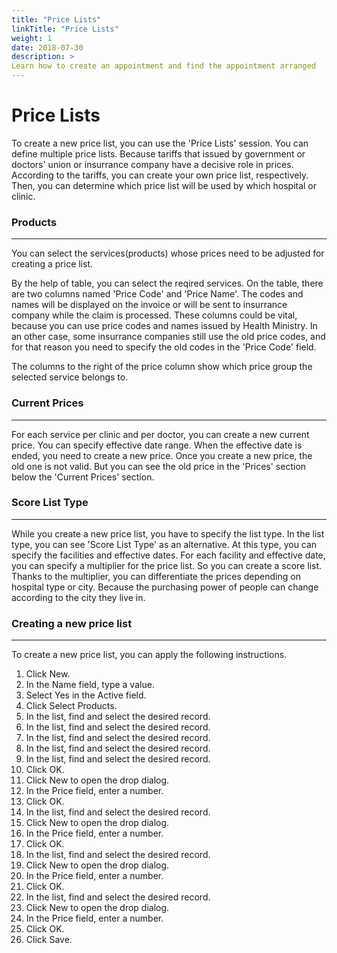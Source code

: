 ```yaml
---
title: "Price Lists"
linkTitle: "Price Lists"
weight: 1
date: 2018-07-30
description: >
Learn how to create an appointment and find the appointment arranged
---
```


# Price Lists

To create a new price list, you can use the 'Price Lists' session. You can define multiple price lists. Because tariffs that issued by government or doctors' union or insurrance company have a decisive role in prices. According to the tariffs, you can create your own price list, respectively. Then, you can determine which price list will be used by which hospital or clinic.

### Products

---

You can select the services(products) whose prices need to be adjusted for creating a price list.

By the help of table, you can select the reqired services. On the table, there are two columns named 'Price Code' and 'Price Name'. The codes and names will be displayed on the invoice or will be sent to insurrance company while the claim is processed. These columns could be vital, because you can use price codes and names issued by Health Ministry. In an other case, some insurrance companies still use the old price codes, and for that reason you need to specify the old codes in the 'Price Code' field.

The columns to the right of the price column show which price group the selected service belongs to.

### Current Prices

---

For each service per clinic and per doctor, you can create a new current price. You can specify effective date range. When the effective date is ended, you need to create a new price. Once you create a new price, the old one is not valid. But you can see the old price in the 'Prices' section below the 'Current Prices' section.

### Score List Type

---

While you create a new price list, you have to specify the list type. In the list type, you can see 'Score List Type' as an alternative. At this type, you can specify the facilities and effective dates. For each facility and effective date, you can specify a multiplier for the price list. So you can create a score list. Thanks to the multiplier, you can differentiate the prices depending on hospital type or city. Because the purchasing power of people can change according to the city they live in.

### Creating a new price list

---

To create a new price list, you can apply the following instructions.

1.	Click New.
2.	In the Name field, type a value.
3.	Select Yes in the Active field.
4.	Click Select Products.
5.	In the list, find and select the desired record.
6.	In the list, find and select the desired record.
7.	In the list, find and select the desired record.
8.	In the list, find and select the desired record.
9.	In the list, find and select the desired record.
10.	Click OK.
11.	Click New to open the drop dialog.
12.	In the Price field, enter a number.
13.	Click OK.
14.	In the list, find and select the desired record.
15.	Click New to open the drop dialog.
16.	In the Price field, enter a number.
17.	Click OK.
18.	In the list, find and select the desired record.
19.	Click New to open the drop dialog.
20.	In the Price field, enter a number.
21.	Click OK.
22.	In the list, find and select the desired record.
23.	Click New to open the drop dialog.
24.	In the Price field, enter a number.
25.	Click OK.
26.	Click Save.



